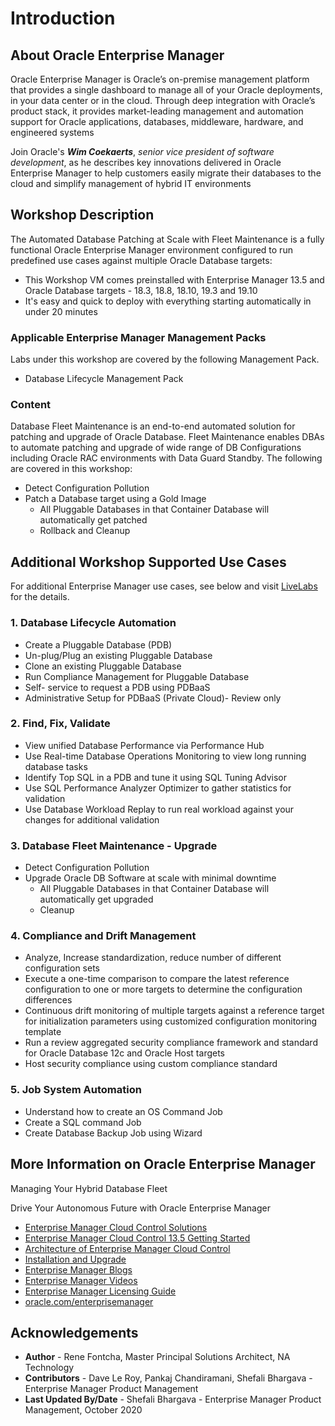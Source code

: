 # Introduction

## About Oracle Enterprise Manager
Oracle Enterprise Manager is Oracle’s on-premise management platform that provides a single dashboard to manage all of your Oracle deployments, in your data center or in the cloud. Through deep integration with Oracle’s product stack, it provides market-leading management and automation support for Oracle applications, databases, middleware, hardware, and engineered systems

Join Oracle's ***Wim Coekaerts***, *senior vice president of software development*, as he describes key innovations delivered in Oracle Enterprise Manager to help customers easily migrate their databases to the cloud and simplify management of hybrid IT environments

[](youtube:MZJQx6MuHA0)

## Workshop Description
The Automated Database Patching at Scale with Fleet Maintenance is a fully functional Oracle Enterprise Manager environment configured to run predefined use cases against multiple Oracle Database targets:
- This Workshop VM comes preinstalled with Enterprise Manager 13.5 and Oracle Database targets - 18.3, 18.8, 18.10, 19.3 and 19.10
- It's easy and quick to deploy with everything starting automatically in under 20 minutes

### Applicable Enterprise Manager Management Packs
Labs under this workshop are covered by the following Management Pack.
- Database Lifecycle Management Pack

###  Content
Database Fleet Maintenance is an end-to-end automated solution for patching and upgrade of Oracle Database. Fleet Maintenance enables DBAs to automate patching and upgrade of wide range of DB Configurations including Oracle RAC environments with Data Guard Standby. The following are covered in this workshop:
* Detect Configuration Pollution
* Patch a Database target using a Gold Image
    - All Pluggable Databases in that Container Database will automatically get patched
    - Rollback and Cleanup

## Additional Workshop Supported Use Cases

For additional Enterprise Manager use cases, see below and visit [LiveLabs](http://bit.ly/golivelabs) for the details.
### 1. Database Lifecycle Automation
-	Create a Pluggable Database (PDB)
-	Un-plug/Plug an existing Pluggable Database
-	Clone an existing Pluggable Database
-	Run Compliance Management for Pluggable Database
-	Self- service to request a PDB using PDBaaS
-	Administrative Setup for PDBaaS (Private Cloud)- Review only

### 2. Find, Fix, Validate
- View unified Database Performance via Performance Hub
- Use Real-time Database Operations Monitoring to view long running database tasks
- Identify Top SQL in a PDB and tune it using SQL Tuning Advisor
- Use SQL Performance Analyzer Optimizer to gather statistics for validation
- Use Database Workload Replay to run real workload against your changes for additional validation

### 3. Database Fleet Maintenance - Upgrade
* Detect Configuration Pollution
* Upgrade Oracle DB Software at scale with minimal downtime
    - All Pluggable Databases in that Container Database will automatically get upgraded
    - Cleanup

### 4. Compliance and Drift Management
- Analyze, Increase standardization, reduce number of different configuration sets
- Execute a one-time comparison to compare the latest reference configuration to one or more targets to determine the configuration differences
- Continuous drift monitoring of multiple targets against a reference target for initialization parameters using customized configuration monitoring template
- Run a review aggregated security compliance framework and standard for Oracle Database 12c and Oracle Host targets
- Host security compliance using custom compliance standard

### 5. Job System Automation
* Understand how to create an OS Command Job
* Create a SQL command Job
* Create Database Backup Job using Wizard

## More Information on Oracle Enterprise Manager
Managing Your Hybrid Database Fleet
[](youtube:TUaAweMX3S4)

Drive Your Autonomous Future with Oracle Enterprise Manager
[](youtube:7khTglg0_3g)

- [Enterprise Manager Cloud Control Solutions](https://docs.oracle.com/en/enterprise-manager/cloud-control/enterprise-manager-cloud-control/13.5/emcon/enterprise-manager-management-focus-areas.html#GUID-7F3BF18C-97DF-44BC-8BB7-6A864AF1A150)
- [Enterprise Manager Cloud Control 13.5 Getting Started](https://docs.oracle.com/en/enterprise-manager/cloud-control/enterprise-manager-cloud-control/13.5/index.html)
- [Architecture of Enterprise Manager Cloud Control](https://docs.oracle.com/en/enterprise-manager/cloud-control/enterprise-manager-cloud-control/13.5/emcon/enterprise-manager-cloud-control-architecture.html#GUID-1A384373-7CD5-434D-9939-874E940CBF21)
- [Installation and Upgrade](https://docs.oracle.com/en/enterprise-manager/cloud-control/enterprise-manager-cloud-control/13.5/install.html)
- [Enterprise Manager Blogs](https://blogs.oracle.com/oem/)
- [Enterprise Manager Videos](https://docs.oracle.com/en/enterprise-manager/cloud-control/enterprise-manager-cloud-control/13.5/videos.html)
- [Enterprise Manager Licensing Guide](https://www.oracle.com/pls/topic/lookup?ctx=en/enterprise-manager/cloud-control/enterprise-manager-cloud-control/13.5&id=OEMLI-GUID-7B2095D3-4E88-4346-9566-638219FF1130)
- [oracle.com/enterprisemanager](https://www.oracle.com/enterprise-manager/)

## Acknowledgements
- **Author** - Rene Fontcha, Master Principal Solutions Architect, NA Technology
- **Contributors** - Dave Le Roy, Pankaj Chandiramani, Shefali Bhargava - Enterprise Manager Product Management
- **Last Updated By/Date** - Shefali Bhargava - Enterprise Manager Product Management, October 2020
